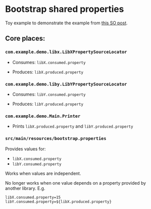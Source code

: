 # Bootstrap shared properties

Toy example to demonstrate the example from [this SO post](https://stackoverflow.com/questions/64355183/sharing-properties-between-bootstrap-configurations).


## Core places:

### `com.example.demo.libx.LibXPropertySourceLocator`

* Consumes: `libX.consumed.property`

* Produces: `libX.produced.property`

### `com.example.demo.liby.LibYPropertySourceLocator`
 
* Consumes: `libY.consumed.property`

* Produces: `libY.produced.property`


### `com.example.demo.Main.Printer`

* Prints `libX.produced.property` and `libY.produced.property`


### `src/main/resources/bootstrap.properties` 

Provides values for:

* `libX.consumed.property`
* `libY.consumed.property`

Works when values are independent.

No longer works when one value depends on a property provided by another library. 
E.g.


```
libX.consumed.property=15
libY.consumed.property=${libX.produced.property}
```